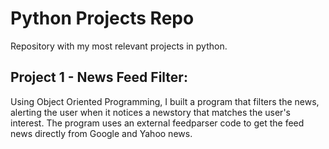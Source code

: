 # Python Projects Repo
Repository with my most relevant projects in python.

## Project 1 - News Feed Filter:
Using Object Oriented Programming, I built a program that filters the news, alerting the user when it notices a newstory that matches the user's interest. The program uses an external feedparser code to get the feed news directly from Google and Yahoo news. 
